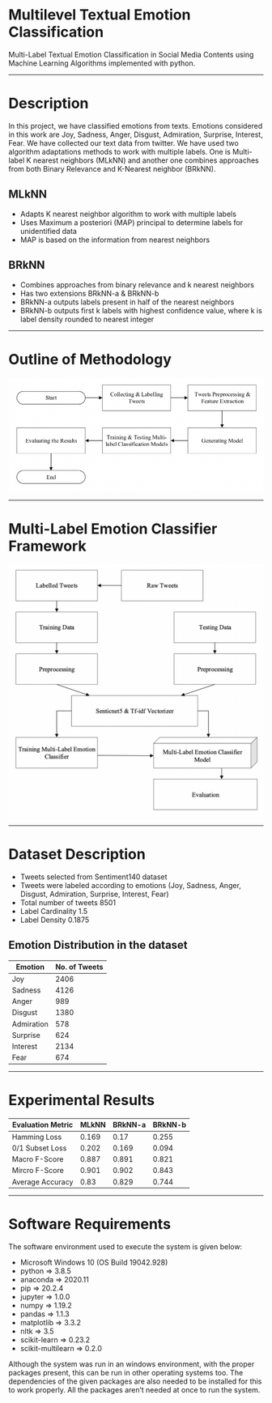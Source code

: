# Multilevel Textual Emotion Classification

Multi-Label Textual Emotion Classification in Social Media Contents using Machine Learning Algorithms implemented with python.

<hr/>

# Description

In this project, we have classified emotions from texts. Emotions considered in this work are Joy, Sadness, Anger, Disgust, Admiration, Surprise, Interest, Fear. We have collected our text data from twitter. We have used two algorithm adaptations methods to work with multiple labels. One is Multi-label K nearest neighbors (MLkNN) and another one combines approaches from both Binary Relevance and K-Nearest neighbor (BRkNN).

## MLkNN

* Adapts K nearest neighbor algorithm to work with multiple labels
* Uses Maximum a posteriori (MAP) principal to determine labels for unidentified data
* MAP is based on the information from nearest neighbors

## BRkNN

* Combines approaches from binary relevance and k nearest neighbors 
* Has two extensions BRkNN-a & BRkNN-b
* BRkNN-a outputs labels present in half of the nearest neighbors
* BRkNN-b outputs first k labels with highest confidence value, where k is label density rounded to nearest integer



<hr/>

# Outline of Methodology

![Outline_of_Methodology](Images/Outline_of_Methodology.png)

<hr/>

# Multi-Label Emotion Classifier Framework

![Outline_of_Methodology](Images/Multi-Label_Emotion_Classifier_Framework.png)

<hr/>

# Dataset Description 

* Tweets selected from Sentiment140 dataset
* Tweets were labeled according to emotions (Joy, Sadness, Anger, Disgust, Admiration, Surprise, Interest, Fear)
* Total number of tweets 8501
* Label Cardinality 1.5
* Label Density 0.1875

## Emotion Distribution in the dataset

| Emotion      | No. of Tweets |
| ----------- | ----------- |
| Joy     | 2406    |
| Sadness  | 4126     |
| Anger    | 989   |
| Disgust  | 1380    |
| Admiration   | 578    |
| Surprise  | 624     |
| Interest   | 2134   |
| Fear  | 674    |

<hr/>

# Experimental Results

| Evaluation Metric      | MLkNN | BRkNN-a | BRkNN-b |
| ----------- | ----------- | ------ | ------ |
|  Hamming Loss |  0.169   | 0.17 | 0.255 |
|  0/1 Subset Loss |  0.202   | 0.169 | 0.094 |
|  Macro F-Score |  0.887   | 0.891 | 0.821 |
|  Mircro F-Score |  0.901   | 0.902 | 0.843 |
|  Average Accuracy |  0.83   | 0.829 | 0.744 |

<hr/>

# Software Requirements

The software environment used to execute the system is given below:

* Microsoft Windows 10 (OS Build 19042.928)
* python => 3.8.5
* anaconda => 2020.11
* pip => 20.2.4
* jupyter => 1.0.0
* numpy => 1.19.2
* pandas => 1.1.3
* matplotlib => 3.3.2
* nltk => 3.5
* scikit-learn => 0.23.2
* scikit-multilearn => 0.2.0

Although the system was run in an windows environment, with the proper packages present, this can be run in other operating systems too. The dependencies
of the given packages are also needed to be installed for this to work properly.
All the packages aren’t needed at once to run the system.


















